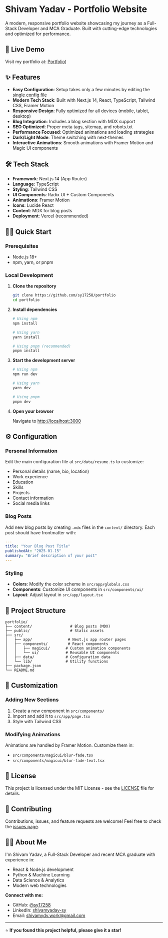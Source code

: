 # Shivam Yadav - Portfolio Website

A modern, responsive portfolio website showcasing my journey as a Full-Stack Developer and MCA Graduate. Built with cutting-edge technologies and optimized for performance.

## 🚀 Live Demo

Visit my portfolio at: [Portfolio](https://tecportfolio.netlify.app/))

## ✨ Features

- **Easy Configuration**: Setup takes only a few minutes by editing the [single config file](./src/data/resume.ts)
- **Modern Tech Stack**: Built with Next.js 14, React, TypeScript, Tailwind CSS, Framer Motion
- **Responsive Design**: Fully optimized for all devices (mobile, tablet, desktop)
- **Blog Integration**: Includes a blog section with MDX support
- **SEO Optimized**: Proper meta tags, sitemap, and robots.txt
- **Performance Focused**: Optimized animations and loading strategies
- **Dark/Light Mode**: Theme switching with next-themes
- **Interactive Animations**: Smooth animations with Framer Motion and Magic UI components

## 🛠️ Tech Stack

- **Framework**: Next.js 14 (App Router)
- **Language**: TypeScript
- **Styling**: Tailwind CSS
- **UI Components**: Radix UI + Custom Components
- **Animations**: Framer Motion
- **Icons**: Lucide React
- **Content**: MDX for blog posts
- **Deployment**: Vercel (recommended)

## 🏃‍♂️ Quick Start

### Prerequisites

- Node.js 18+ 
- npm, yarn, or pnpm

### Local Development

1. **Clone the repository**
   ```bash
   git clone https://github.com/sy17258/portfolio
   cd portfolio
   ```

2. **Install dependencies**
   ```bash
   # Using npm
   npm install
   
   # Using yarn
   yarn install
   
   # Using pnpm (recommended)
   pnpm install
   ```

3. **Start the development server**
   ```bash
   # Using npm
   npm run dev
   
   # Using yarn
   yarn dev
   
   # Using pnpm
   pnpm dev
   ```

4. **Open your browser**
   
   Navigate to [http://localhost:3000](http://localhost:3000)

## ⚙️ Configuration

### Personal Information

Edit the main configuration file at `src/data/resume.ts` to customize:

- Personal details (name, bio, location)
- Work experience
- Education
- Skills
- Projects
- Contact information
- Social media links

### Blog Posts

Add new blog posts by creating `.mdx` files in the `content/` directory. Each post should have frontmatter with:

```yaml
---
title: "Your Blog Post Title"
publishedAt: "2025-01-15"
summary: "Brief description of your post"
---
```

### Styling

- **Colors**: Modify the color scheme in `src/app/globals.css`
- **Components**: Customize UI components in `src/components/ui/`
- **Layout**: Adjust layout in `src/app/layout.tsx`

## 📁 Project Structure

```
portfolio/
├── content/                 # Blog posts (MDX)
├── public/                  # Static assets
├── src/
│   ├── app/                # Next.js app router pages
│   ├── components/         # React components
│   │   ├── magicui/       # Custom animation components
│   │   └── ui/            # Reusable UI components
│   ├── data/              # Configuration data
│   └── lib/               # Utility functions
├── package.json
└── README.md
```

## 🎨 Customization

### Adding New Sections

1. Create a new component in `src/components/`
2. Import and add it to `src/app/page.tsx`
3. Style with Tailwind CSS

### Modifying Animations

Animations are handled by Framer Motion. Customize them in:
- `src/components/magicui/blur-fade.tsx`
- `src/components/magicui/blur-fade-text.tsx`

## 📄 License

This project is licensed under the MIT License - see the [LICENSE](LICENSE) file for details.

## 🤝 Contributing

Contributions, issues, and feature requests are welcome! Feel free to check the [issues page](https://github.com/sy17258/portfolio/issues).

## 👨‍💻 About Me

I'm Shivam Yadav, a Full-Stack Developer and recent MCA graduate with experience in:
- React & Node.js development
- Python & Machine Learning
- Data Science & Analytics
- Modern web technologies

**Connect with me:**
- GitHub: [@sy17258](https://github.com/sy17258)
- LinkedIn: [shivamyadav-sy](https://www.linkedin.com/in/shivamyadav-sy)
- Email: shivamydv.work@gmail.com

---

⭐ **If you found this project helpful, please give it a star!**
